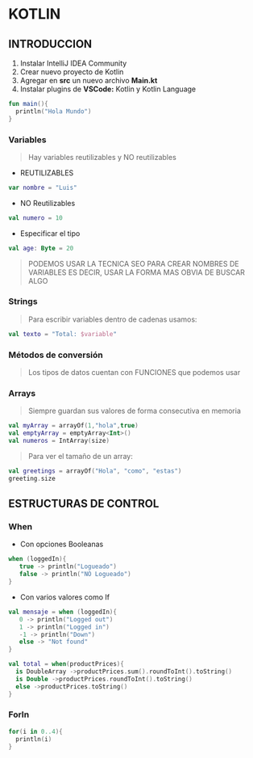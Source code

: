 # KOTLIN

## INTRODUCCION

1. Instalar IntelliJ IDEA Community
2. Crear nuevo proyecto de Kotlin
3. Agregar en __src__ un nuevo archivo __Main.kt__
4. Instalar plugins de __VSCode:__ Kotlin y Kotlin Language

```kotlin
fun main(){
  println("Hola Mundo")
}
```

### Variables

> Hay variables reutilizables y NO reutilizables

* REUTILIZABLES 

```kotlin
var nombre = "Luis"
```

* NO Reutilizables

```kotlin
val numero = 10 
```

* Especificar el tipo

```kotlin
val age: Byte = 20
```

> PODEMOS USAR LA TECNICA SEO PARA CREAR NOMBRES DE VARIABLES
> ES DECIR, USAR LA FORMA MAS OBVIA DE BUSCAR ALGO


### Strings

> Para escribir variables dentro de cadenas usamos:

```kotlin
val texto = "Total: $variable"
```


### Métodos de conversión

> Los tipos de datos cuentan con FUNCIONES que podemos usar


### Arrays

> Siempre guardan sus valores de forma consecutiva en memoria

```kotlin
val myArray = arrayOf(1,"hola",true)
val emptyArray = emptyArray<Int>()
val numeros = IntArray(size)
```


> Para ver el tamaño de un array:

```kotlin
val greetings = arrayOf("Hola", "como", "estas")
greeting.size
```


## ESTRUCTURAS DE CONTROL


### When

* Con opciones Booleanas

```kotlin
when (loggedIn){
   true -> println("Logueado")
   false -> println("NO Logueado")
}
```

* Con varios valores como If

```kotlin
val mensaje = when (loggedIn){
   0 -> println("Logged out")
   1 -> println("Logged in")
   -1 -> println("Down")
   else -> "Not found"
}
```


```kotlin
val total = when(productPrices){
  is DoubleArray ->productPrices.sum().roundToInt().toString()
  is Double ->productPrices.roundToInt().toString()
  else ->productPrices.toString()
}
```

### ForIn

```kotlin
for(i in 0..4){
  println(i)
}
```

























